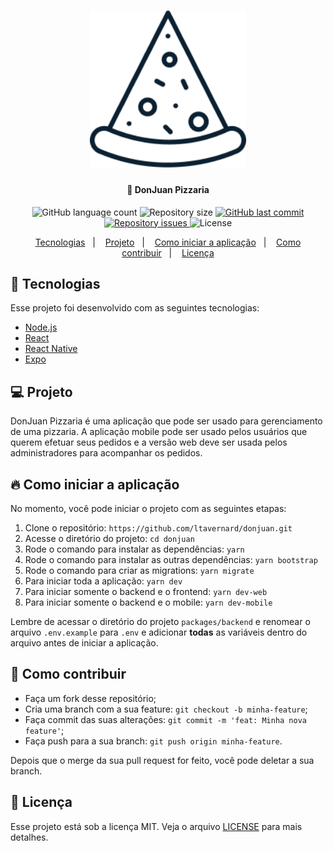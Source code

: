 <h1 align="center">
  <img alt="DonJuan" title="#DonJuan" src=".github/logo.png" width="250px" />
</h1>

<h4 align="center">
  🚀 DonJuan Pizzaria
</h4>

<p align="center">
  <img alt="GitHub language count" src="https://img.shields.io/github/languages/count/ltavernard/donjuan">

  <img alt="Repository size" src="https://img.shields.io/github/repo-size/ltavernard/donjuan">

  <a href="https://github.com/ltavernard/donjuan/commits/master">
    <img alt="GitHub last commit" src="https://img.shields.io/github/last-commit/ltavernard/donjuan">
  </a>

  <a href="https://github.com/ltavernard/donjuan/issues">
    <img alt="Repository issues" src="https://img.shields.io/github/issues/ltavernard/donjuan">
  </a>

  <img alt="License" src="https://img.shields.io/badge/license-MIT-brightgreen">
</p>

<p align="center">
  <a href="#-tecnologias">Tecnologias</a>&nbsp;&nbsp;&nbsp;|&nbsp;&nbsp;&nbsp;
  <a href="#-projeto">Projeto</a>&nbsp;&nbsp;&nbsp;|&nbsp;&nbsp;&nbsp;
  <a href="#-como-iniciar-a-aplicação">Como iniciar a aplicação</a>&nbsp;&nbsp;&nbsp;|&nbsp;&nbsp;&nbsp;
  <a href="#-como-contribuir">Como contribuir</a>&nbsp;&nbsp;&nbsp;|&nbsp;&nbsp;&nbsp;
  <a href="#-licença">Licença</a>
</p>

## 🚀 Tecnologias

Esse projeto foi desenvolvido com as seguintes tecnologias:

- [Node.js](https://nodejs.org/en/)
- [React](https://reactjs.org/)
- [React Native](https://facebook.github.io/react-native/)
- [Expo](https://expo.io/)

## 💻 Projeto

DonJuan Pizzaria é uma aplicação que pode ser usado para gerenciamento de uma pizzaria. A aplicação mobile pode ser usado pelos usuários que querem efetuar seus pedidos e a versão web deve ser usada pelos administradores para acompanhar os pedidos.

## 🔥 Como iniciar a aplicação

No momento, você pode iniciar o projeto com as seguintes etapas:

1. Clone o repositório: `https://github.com/ltavernard/donjuan.git`
2. Acesse o diretório do projeto: `cd donjuan`
3. Rode o comando para instalar as dependências: `yarn`
4. Rode o comando para instalar as outras dependências: `yarn bootstrap`
5. Rode o comando para criar as migrations: `yarn migrate`
6. Para iniciar toda a aplicação: `yarn dev`
7. Para iniciar somente o backend e o frontend: `yarn dev-web`
8. Para iniciar somente o backend e o mobile: `yarn dev-mobile`

Lembre de acessar o diretório do projeto `packages/backend` e renomear o arquivo `.env.example` para `.env` e adicionar **todas** as variáveis dentro do arquivo antes de iniciar a aplicação.

## 🤔 Como contribuir

- Faça um fork desse repositório;
- Cria uma branch com a sua feature: `git checkout -b minha-feature`;
- Faça commit das suas alterações: `git commit -m 'feat: Minha nova feature'`;
- Faça push para a sua branch: `git push origin minha-feature`.

Depois que o merge da sua pull request for feito, você pode deletar a sua branch.

## 📝 Licença

Esse projeto está sob a licença MIT. Veja o arquivo [LICENSE](LICENSE.md) para mais detalhes.

